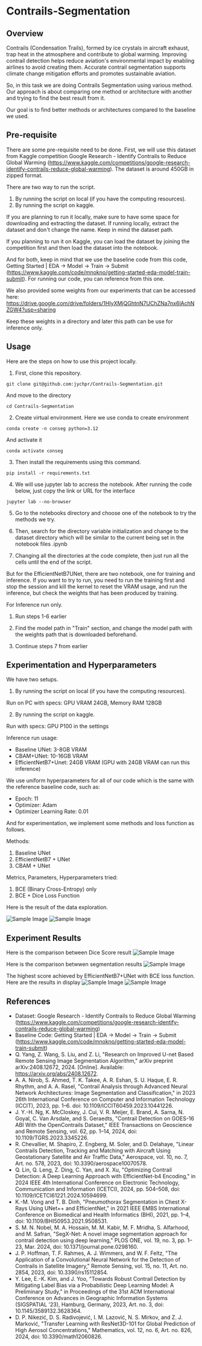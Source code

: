 # Contrails-Segmentation

## Overview
Contrails (Condensation Trails), formed by ice crystals in aircraft exhaust, trap heat in the atmosphere and contribute to global warming. Improving contrail detection helps reduce aviation's environmental impact by enabling airlines to avoid creating them. Accurate contrail segmentation supports climate change mitigation efforts and promotes sustainable aviation.

So, in this task we are doing Contrails Segmentation using various method. Our approach is about comparing one method or architecture with another and trying to find the best result from it.

Our goal is to find better methods or architectures compared to the baseline we used.


## Pre-requisite
There are some pre-requisite need to be done. First, we will use this dataset from Kaggle competition Google Research - Identify Contrails to Reduce Global Warming (https://www.kaggle.com/competitions/google-research-identify-contrails-reduce-global-warming). The dataset is around 450GB in zipped format.

There are two way to run the script.
1. By running the script on local (if you have the computing resources).
2. By running the script on kaggle.

If you are planning to run it locally, make sure to have some space for downloading and extracting the dataset. If running locally, extract the dataset and don't change the name. Keep in mind the dataset path.

If you planning to run it on Kaggle, you can load the dataset by joining the competition first and then load the dataset into the notebook.

And for both, keep in mind that we use the baseline code from this code, Getting Started | EDA -> Model -> Train -> Submit (https://www.kaggle.com/code/mnokno/getting-started-eda-model-train-submit). For running our code, you can reference from this one.

We also provided some weights from our experiments that can be accessed here:
https://drive.google.com/drive/folders/1HIyXMjQGhtnN7UChZNa7nx6lAchNZGW4?usp=sharing

Keep these weights in a directory and later this path can be use for inference only.

## Usage
Here are the steps on how to use this project locally.
1. First, clone this repository.
```
git clone git@github.com:jychpr/Contrails-Segmentation.git
```
And move to the directory
```
cd Contrails-Segmentation
```
2. Create virtual environment. Here we use conda to create environment
```
conda create -n conseg python=3.12
```
And activate it
```
conda activate conseg
```
3. Then install the requirements using this command.
```
pip install -r requirements.txt
```
4. We will use jupyter lab to accress the notebook. After running the code below, just copy the link or URL for the interface
```
jupyter lab --no-browser
```
5. Go to the notebooks directory and choose one of the notebook to try the methods we try.

6. Then, search for the directory variable initialization and change to the dataset directory which will be similar to the current being set in the notebook files .ipynb

7. Changing all the directories at the code complete, then just run all the cells until the end of the script.

But for the EfficientNetB7UNet, there are two notebook, one for training and inference. If you want to try to run, you need to run the training first and stop the session and kill the kernel to reset the VRAM usage, and run the inference, but check the weights that has been produced by training.

For Inference run only.

1. Run steps 1-6 earlier

2. Find the model path in "Train" section, and change the model path with the weights path that is downloaded beforehand.

3. Continue steps 7 from earlier




## Experimentation and Hyperparameters
We have two setups.
1. By running the script on local (if you have the computing resources).

Run on PC with specs: GPU VRAM 24GB, Memory RAM 128GB

2. By running the script on kaggle.

Run with specs: GPU P100 in the settings

Inference run usage:
- Baseline UNet: 3-8GB VRAM
- CBAM+UNet: 10-16GB VRAM
- EfficientNetB7+Unet: 24GB VRAM (GPU with 24GB VRAM can run this inference)


We use uniform hyperparameters for all of our code which is the same with the reference baseline code, such as:
- Epoch: 11
- Optimizer: Adam
- Optimizer Learning Rate: 0.01

And for experimentation, we implement some methods and loss function as follows.

Methods:
1. Baseline UNet
2. EfficientNetB7 + UNet
3. CBAM + UNet

Metrics, Parameters, Hyperparameters tried:
1. BCE (Binary Cross-Entropy) only
2. BCE + Dice Loss Function

Here is the result of the data exploration.

![Sample Image](assets/distribution1.png)
![Sample Image](assets/distribution2.png)



## Experiment Results
Here is the comparison between Dice Score result
![Sample Image](assets/compiledice.png)

Here is the comparison betwwen segmentation results
![Sample Image](assets/compilesegment.png)

The highest score achieved by EfficientNetB7+UNet with BCE loss function. Here are the results in display
![Sample Image](assets/dicehighest.png)
![Sample Image](assets/segmenthighest.png)



## References
- Dataset: Google Research - Identify Contrails to Reduce Global Warming (https://www.kaggle.com/competitions/google-research-identify-contrails-reduce-global-warming)
- Baseline Code: Getting Started | EDA -> Model -> Train -> Submit (https://www.kaggle.com/code/mnokno/getting-started-eda-model-train-submit)
- Q. Yang, Z. Wang, S. Liu, and Z. Li, "Research on Improved U-net Based Remote Sensing Image Segmentation Algorithm," arXiv preprint arXiv:2408.12672, 2024. [Online]. Available: https://arxiv.org/abs/2408.12672.
- A. A. Nirob, S. Ahmed, T. K. Takee, A. R. Eshan, S. U. Haque, E. R. Rhythm, and A. A. Rasel, "Contrail Analysis through Advanced Neural Network Architectures: Image Segmentation and Classification," in 2023 26th International Conference on Computer and Information Technology (ICCIT), 2023, pp. 1–6. doi: 10.1109/ICCIT60459.2023.10441226.
- J. Y.-H. Ng, K. McCloskey, J. Cui, V. R. Meijer, E. Brand, A. Sarna, N. Goyal, C. Van Arsdale, and S. Geraedts, "Contrail Detection on GOES-16 ABI With the OpenContrails Dataset," IEEE Transactions on Geoscience and Remote Sensing, vol. 62, pp. 1–14, 2024, doi: 10.1109/TGRS.2023.3345226.
- R. Chevallier, M. Shapiro, Z. Engberg, M. Soler, and D. Delahaye, "Linear Contrails Detection, Tracking and Matching with Aircraft Using Geostationary Satellite and Air Traffic Data," Aerospace, vol. 10, no. 7, Art. no. 578, 2023, doi: 10.3390/aerospace10070578.
- Q. Lin, Q. Leng, Z. Ding, C. Yan, and X. Xu, "Optimizing Contrail Detection: A Deep Learning Approach with EfficientNet-b4 Encoding," in 2024 IEEE 4th International Conference on Electronic Technology, Communication and Information (ICETCI), 2024, pp. 504–508, doi: 10.1109/ICETCI61221.2024.10594699.
- K.-M. Vong and T. B. Dinh, "Pneumothorax Segmentation in Chest X-Rays Using UNet++ and EfficientNet," in 2021 IEEE EMBS International Conference on Biomedical and Health Informatics (BHI), 2021, pp. 1–4, doi: 10.1109/BHI50953.2021.9508531.
- S. M. N. Nobel, M. A. Hossain, M. M. Kabir, M. F. Mridha, S. Alfarhood, and M. Safran, "SegX-Net: A novel image segmentation approach for contrail detection using deep learning," PLOS ONE, vol. 19, no. 3, pp. 1–23, Mar. 2024, doi: 10.1371/journal.pone.0298160.
- J. P. Hoffman, T. F. Rahmes, A. J. Wimmers, and W. F. Feltz, "The Application of a Convolutional Neural Network for the Detection of Contrails in Satellite Imagery," Remote Sensing, vol. 15, no. 11, Art. no. 2854, 2023, doi: 10.3390/rs15112854.
- Y. Lee, E.-K. Kim, and J. Yoo, "Towards Robust Contrail Detection by Mitigating Label Bias via a Probabilistic Deep Learning Model: A Preliminary Study," in Proceedings of the 31st ACM International Conference on Advances in Geographic Information Systems (SIGSPATIAL '23), Hamburg, Germany, 2023, Art. no. 3, doi: 10.1145/3589132.3628364.
- D. P. Nikezić, D. S. Radivojević, I. M. Lazović, N. S. Mirkov, and Z. J. Marković, "Transfer Learning with ResNet3D-101 for Global Prediction of High Aerosol Concentrations," Mathematics, vol. 12, no. 6, Art. no. 826, 2024, doi: 10.3390/math12060826.

